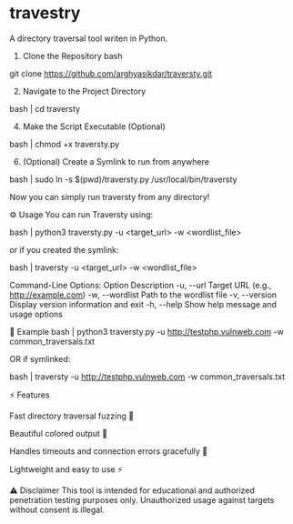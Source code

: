 # travestry
A directory traversal tool writen in Python.

1. Clone the Repository
bash

git clone https://github.com/arghyasikdar/traversty.git

2. Navigate to the Project Directory
   
bash | cd traversty

4. Make the Script Executable (Optional)

bash | chmod +x traversty.py

6. (Optional) Create a Symlink to run from anywhere
   
bash | sudo ln -s $(pwd)/traversty.py /usr/local/bin/traversty

Now you can simply run traversty from any directory!

⚙️ Usage
You can run Traversty using:

bash | python3 traversty.py -u <target_url> -w <wordlist_file>

or if you created the symlink:

bash | traversty -u <target_url> -w <wordlist_file>

Command-Line Options:
Option	Description
-u, --url	Target URL (e.g., http://example.com)
-w, --wordlist	Path to the wordlist file
-v, --version	Display version information and exit
-h, --help	Show help message and usage options

📌 Example
bash | python3 traversty.py -u http://testphp.vulnweb.com -w common_traversals.txt

OR if symlinked:

bash | traversty -u http://testphp.vulnweb.com -w common_traversals.txt


⚡ Features

Fast directory traversal fuzzing 🚀

Beautiful colored output 🎨

Handles timeouts and connection errors gracefully 🤝

Lightweight and easy to use ⚡

⚠️ Disclaimer
This tool is intended for educational and authorized penetration testing purposes only.
Unauthorized usage against targets without consent is illegal.
